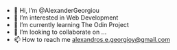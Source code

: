 - 👋 Hi, I’m @AlexanderGeorgiou
- 👀 I’m interested in Web Development
- 🌱 I’m currently learning The Odin Project
- 💞️ I’m looking to collaborate on ...
- 📫 How to reach me alexandros.e.georgioy@gmail.com

<!---
AlexanderGeorgiou/AlexanderGeorgiou is a ✨ special ✨ repository because its `README.md` (this file) appears on your GitHub profile.
You can click the Preview link to take a look at your changes.
--->
